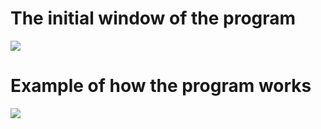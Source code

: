 # The initial window of the program
![](https://i.imgur.com/sKMLer4.png)
# Example of how the program works
![](https://i.imgur.com/2mZ5nq7.png)
